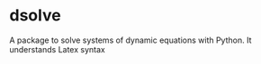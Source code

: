 # dsolve

A package to solve systems of dynamic equations with Python. It understands
Latex syntax

